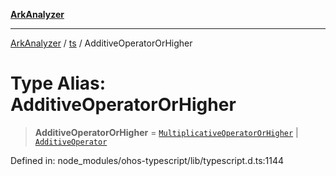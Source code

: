 [**ArkAnalyzer**](../../../../README.md)

***

[ArkAnalyzer](../../../../globals.md) / [ts](../README.md) / AdditiveOperatorOrHigher

# Type Alias: AdditiveOperatorOrHigher

> **AdditiveOperatorOrHigher** = [`MultiplicativeOperatorOrHigher`](MultiplicativeOperatorOrHigher.md) \| [`AdditiveOperator`](AdditiveOperator.md)

Defined in: node\_modules/ohos-typescript/lib/typescript.d.ts:1144
